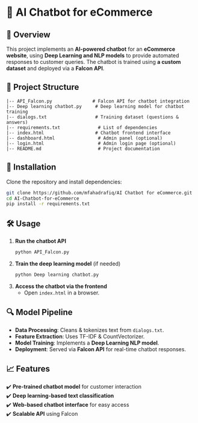 # 🤖 AI Chatbot for eCommerce  

## 📌 Overview  
This project implements an **AI-powered chatbot** for an **eCommerce website**, using **Deep Learning and NLP models** to provide automated responses to customer queries. The chatbot is trained using **a custom dataset** and deployed via a **Falcon API**.  

## 📂 Project Structure  
```
|-- API_Falcon.py               # Falcon API for chatbot integration
|-- Deep learning chatbot.py     # Deep learning model for chatbot training
|-- dialogs.txt                  # Training dataset (questions & answers)
|-- requirements.txt              # List of dependencies
|-- index.html                   # Chatbot frontend interface
|-- dashboard.html                # Admin panel (optional)
|-- login.html                    # Admin login page (optional)
|-- README.md                     # Project documentation
```

## 🚀 Installation  
Clone the repository and install dependencies:  
```sh
git clone https://github.com/mfahadrafiq/AI Chatbot for eCommerce.git
cd AI-Chatbot-for-eCommerce
pip install -r requirements.txt
```

## 🛠️ Usage  
1. **Run the chatbot API**  
   ```sh
   python API_Falcon.py
   ```
2. **Train the deep learning model** (if needed)  
   ```sh
   python Deep learning chatbot.py
   ```
3. **Access the chatbot via the frontend**  
   - Open `index.html` in a browser.  

## 🔍 Model Pipeline  
- **Data Processing**: Cleans & tokenizes text from `dialogs.txt`.  
- **Feature Extraction**: Uses TF-IDF & CountVectorizer.  
- **Model Training**: Implements a **Deep Learning NLP model**.  
- **Deployment**: Served via **Falcon API** for real-time chatbot responses.  

## 📈 Features  
✔️ **Pre-trained chatbot model** for customer interaction  
✔️ **Deep learning-based text classification**  
✔️ **Web-based chatbot interface** for easy access  
✔️ **Scalable API** using Falcon  
